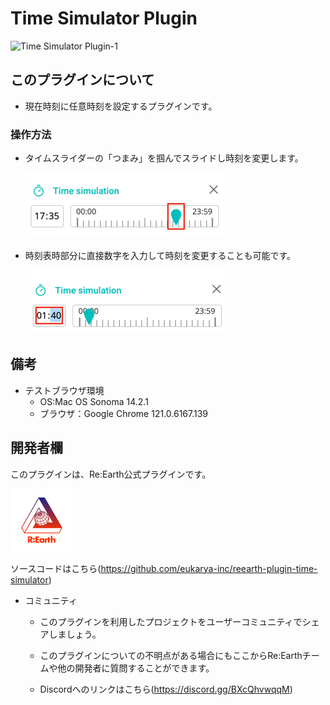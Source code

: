 # Time Simulator Plugin
![Time Simulator Plugin-1](https://github.com/eukarya-inc/reearth-plugin-time-simulator/assets/53960439/321e2f38-f1d8-4793-b6c6-dc0c2a329021)


## このプラグインについて

-  現在時刻に任意時刻を設定するプラグインです。
 　
### 操作方法

- タイムスライダーの「つまみ」を掴んでスライドし時刻を変更します。

  ![](src/img1.png)

- 時刻表時部分に直接数字を入力して時刻を変更することも可能です。

  ![](src/img2.png)

## 備考
- テストブラウザ環境
  - OS:Mac OS Sonoma 14.2.1
  - ブラウザ：Google Chrome 121.0.6167.139

## 開発者欄

このプラグインは、Re:Earth公式プラグインです。

 ![](src/logo-3.png)

ソースコードはこちら(https://github.com/eukarya-inc/reearth-plugin-time-simulator)

- コミュニティ

  - このプラグインを利用したプロジェクトをユーザーコミュニティでシェアしましょう。

  - このプラグインについての不明点がある場合にもここからRe:Earthチームや他の開発者に質問することができます。

  - Discordへのリンクはこちら(https://discord.gg/BXcQhvwqqM)
